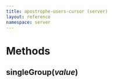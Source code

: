 ```yaml
---
title: apostrophe-users-cursor (server)
layout: reference
namespace: server
---
```


# Methods

## singleGroup\(_value_\)

